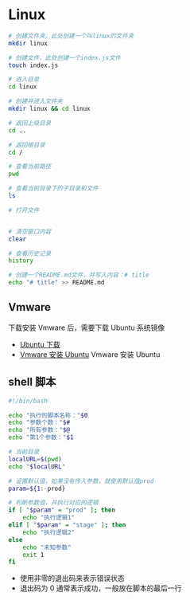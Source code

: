 # Linux

```sh
# 创建文件夹，此处创建一个叫linux的文件夹
mkdir linux

# 创建文件，此处创建一个index.js文件
touch index.js

# 进入目录
cd linux

# 创建并进入文件夹
mkdir linux && cd linux

# 返回上级目录
cd ..

# 返回根目录
cd /

# 查看当前路径
pwd

# 查看当前目录下的子目录和文件
ls

# 打开文件


# 清空窗口内容
clear

# 查看历史记录
history
```

```sh
# 创建一个README.md文件，并写入内容：# title
echo "# title" >> README.md
```

## Vmware

下载安装 Vmware 后，需要下载 Ubuntu 系统镜像

- [Ubuntu 下载](https://ubuntu.com/download)
- [Vmware 安装 Ubuntu](https://blog.csdn.net/m0_51913750/article/details/131604868)
Vmware 安装 Ubuntu
## shell 脚本

```sh
#!/bin/bash

echo "执行的脚本名称："$0
echo "参数个数："$#
echo "所有参数："$@
echo "第1个参数："$1

# 当前目录
localURL=$(pwd)
echo "$localURL"

# 设置默认值，如果没有传入参数，就使用默认值prod
param=${1:-prod}

# 判断参数值，并执行对应的逻辑
if [ "$param" = "prod" ]; then
    echo "执行逻辑1"
elif [ "$param" = "stage" ]; then
    echo "执行逻辑2"
else
    echo "未知参数"
    exit 1
fi
```

- 使用非零的退出码来表示错误状态
- 退出码为 0 通常表示成功，一般放在脚本的最后一行
